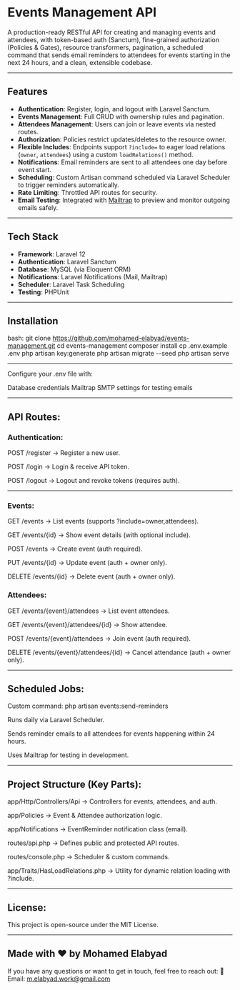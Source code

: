 # Events Management API

A production-ready RESTful API for creating and managing events and attendees, with token-based auth (Sanctum), fine-grained authorization (Policies & Gates), resource transformers, pagination, a scheduled command that sends email reminders to attendees for events starting in the next 24 hours, and a clean, extensible codebase.

---

## Features
- **Authentication**: Register, login, and logout with Laravel Sanctum.
- **Events Management**: Full CRUD with ownership rules and pagination.
- **Attendees Management**: Users can join or leave events via nested routes.
- **Authorization**: Policies restrict updates/deletes to the resource owner.
- **Flexible Includes**: Endpoints support `?include=` to eager load relations (`owner`, `attendees`) using a custom `loadRelations()` method.
- **Notifications**: Email reminders are sent to all attendees one day before event start.
- **Scheduling**: Custom Artisan command scheduled via Laravel Scheduler to trigger reminders automatically.
- **Rate Limiting**: Throttled API routes for security.
- **Email Testing**: Integrated with [Mailtrap](https://mailtrap.io/) to preview and monitor outgoing emails safely.

---

## Tech Stack
- **Framework**: Laravel 12
- **Authentication**: Laravel Sanctum
- **Database**: MySQL (via Eloquent ORM)
- **Notifications**: Laravel Notifications (Mail, Mailtrap)
- **Scheduler**: Laravel Task Scheduling
- **Testing**: PHPUnit

---

## Installation
bash:
git clone https://github.com/mohamed-elabyad/events-management.git
cd events-management
composer install
cp .env.example .env
php artisan key:generate
php artisan migrate --seed
php artisan serve

---

Configure your .env file with:

Database credentials
Mailtrap SMTP settings for testing emails

---

## API Routes:
### Authentication:

POST /register → Register a new user.

POST /login → Login & receive API token.

POST /logout → Logout and revoke tokens (requires auth).

---

### Events:

GET /events → List events (supports ?include=owner,attendees).

GET /events/{id} → Show event details (with optional include).

POST /events → Create event (auth required).

PUT /events/{id} → Update event (auth + owner only).

DELETE /events/{id} → Delete event (auth + owner only).

### Attendees:

GET /events/{event}/attendees → List event attendees.

GET /events/{event}/attendees/{id} → Show attendee.

POST /events/{event}/attendees → Join event (auth required).

DELETE /events/{event}/attendees/{id} → Cancel attendance (auth + owner only).

---

## Scheduled Jobs:

Custom command: php artisan events:send-reminders

Runs daily via Laravel Scheduler.

Sends reminder emails to all attendees for events happening within 24 hours.

Uses Mailtrap for testing in development.

---

## Project Structure (Key Parts):

app/Http/Controllers/Api → Controllers for events, attendees, and auth.

app/Policies → Event & Attendee authorization logic.

app/Notifications → EventReminder notification class (email).

routes/api.php → Defines public and protected API routes.

routes/console.php → Scheduler & custom commands.

app/Traits/HasLoadRelations.php → Utility for dynamic relation loading with ?include.

---

## License:

This project is open-source under the MIT License.

---

## Made with ❤️ by Mohamed Elabyad
If you have any questions or want to get in touch, feel free to reach out:
📧 Email: m.elabyad.work@gmail.com

